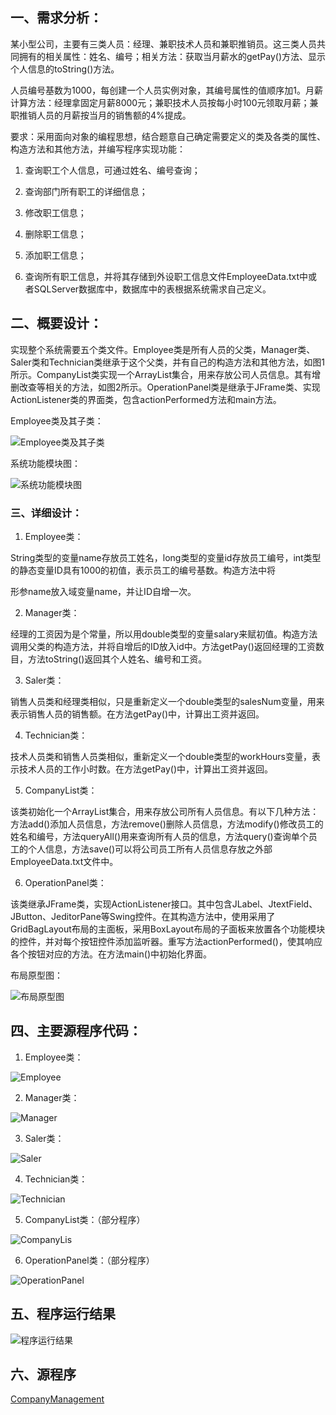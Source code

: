 ## 一、需求分析：

某小型公司，主要有三类人员：经理、兼职技术人员和兼职推销员。这三类人员共同拥有的相关属性：姓名、编号；相关方法：获取当月薪水的getPay()方法、显示个人信息的toString()方法。

人员编号基数为1000，每创建一个人员实例对象，其编号属性的值顺序加1。月薪计算方法：经理拿固定月薪8000元；兼职技术人员按每小时100元领取月薪；兼职推销人员的月薪按当月的销售额的4%提成。

要求：采用面向对象的编程思想，结合题意自己确定需要定义的类及各类的属性、构造方法和其他方法，并编写程序实现功能：

1. 查询职工个人信息，可通过姓名、编号查询；

2. 查询部门所有职工的详细信息；

3. 修改职工信息；

4. 删除职工信息；

5. 添加职工信息；

6. 查询所有职工信息，并将其存储到外设职工信息文件EmployeeData.txt中或者SQLServer数据库中，数据库中的表根据系统需求自己定义。

## 二、概要设计：

实现整个系统需要五个类文件。Employee类是所有人员的父类，Manager类、Saler类和Technician类继承于这个父类，并有自己的构造方法和其他方法，如图1所示。CompanyList类实现一个ArrayList集合，用来存放公司人员信息。其有增删改查等相关的方法，如图2所示。OperationPanel类是继承于JFrame类、实现ActionListener类的界面类，包含actionPerformed方法和main方法。

Employee类及其子类：

![Employee类及其子类](https://pic7.58cdn.com.cn/nowater/webim/big/n_v26aeae75c8b5448da9b820001b8592991.png)

系统功能模块图：

![系统功能模块图](https://ae03.alicdn.com/kf/H804a92521c0148f0a0f06038550a59fd7.png)

### 三、详细设计：

1. Employee类：

String类型的变量name存放员工姓名，long类型的变量id存放员工编号，int类型的静态变量ID具有1000的初值，表示员工的编号基数。构造方法中将

形参name放入域变量name，并让ID自增一次。

2. Manager类：

经理的工资因为是个常量，所以用double类型的变量salary来赋初值。构造方法调用父类的构造方法，并将自增后的ID放入id中。方法getPay()返回经理的工资数目，方法toString()返回其个人姓名、编号和工资。

3. Saler类：

销售人员类和经理类相似，只是重新定义一个double类型的salesNum变量，用来表示销售人员的销售额。在方法getPay()中，计算出工资并返回。

4. Technician类：

技术人员类和销售人员类相似，重新定义一个double类型的workHours变量，表示技术人员的工作小时数。在方法getPay()中，计算出工资并返回。

5. CompanyList类：

该类初始化一个ArrayList集合，用来存放公司所有人员信息。有以下几种方法：方法add()添加人员信息，方法remove()删除人员信息，方法modify()修改员工的姓名和编号，方法queryAll()用来查询所有人员的信息，方法query()查询单个员工的个人信息，方法save()可以将公司员工所有人员信息存放之外部EmployeeData.txt文件中。

6. OperationPanel类：

该类继承JFrame类，实现ActionListener接口。其中包含JLabel、JtextField、JButton、JeditorPane等Swing控件。在其构造方法中，使用采用了GridBagLayout布局的主面板，采用BoxLayout布局的子面板来放置各个功能模块的控件，并对每个按钮控件添加监听器。重写方法actionPerformed()，使其响应各个按钮对应的方法。在方法main()中初始化界面。

布局原型图：

![布局原型图](https://ae05.alicdn.com/kf/Haeaa7a7d0329421f95de1f183be7cbfej.png)

## 四、主要源程序代码：

1. Employee类：

![Employee](https://ae04.alicdn.com/kf/Hde6e7b7a368440299369cd75e751b9d8G.png)

2. Manager类：

![Manager](https://ae03.alicdn.com/kf/H13d497cd454f4fa78f04df82e4588dc6n.png)

3. Saler类：

![Saler](https://ae02.alicdn.com/kf/H79d5d6a5c17d4621bbaddb024835a39a6.png)

4. Technician类：

![Technician](https://ae03.alicdn.com/kf/Hf55c5930cfee4b58a7704aeb48b302edt.png)

5. CompanyList类：（部分程序）

![CompanyLis](https://ae05.alicdn.com/kf/H8992c69459e3491095b383f044767313v.png)

6. OperationPanel类：（部分程序）

![OperationPanel](https://ae03.alicdn.com/kf/H8b5bdb614cfb41d788985903d6e48d497.png)


## 五、程序运行结果

![程序运行结果](https://ae04.alicdn.com/kf/H710dc531a6ed41558b52d7cc50c6a8c64.png)

## 六、源程序

[CompanyManagement](https://github.com/sakiila/CompanyManagement)
